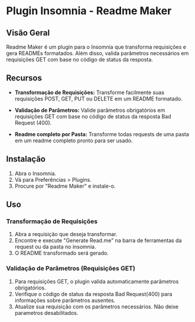 # Plugin Insomnia - Readme Maker

## Visão Geral

Readme Maker é um plugin para o Insomnia que transforma requisições e gera READMEs formatados. Além disso, valida parâmetros necessários em requisições GET com base no código de status da resposta.

## Recursos

- **Transformação de Requisições:** Transforme facilmente suas requisições POST, GET, PUT ou DELETE em um README formatado.

- **Validação de Parâmetros:** Valide parâmetros obrigatórios em requisições GET com base no código de status da resposta Bad Request (400).

- **Readme completo por Pasta:** Transforme todas requests de uma pasta em um readme completo pronto para ser usado.

## Instalação

1. Abra o Insomnia.
2. Vá para Preferências > Plugins.
3. Procure por "Readme Maker" e instale-o.

## Uso

### Transformação de Requisições

1. Abra a requisição que deseja transformar.
2. Encontre e execute "Generate Read.me" na barra de ferramentas da request ou da pasta no insomnia.
3. O README transformado será gerado.

### Validação de Parâmetros (Requisições GET)

1. Para requisições GET, o plugin valida automaticamente parâmetros obrigatórios.
2. Verifique o código de status da resposta Bad Request(400) para informações sobre parâmetros ausentes.
3. Atualize sua requisição com os parâmetros necessários. Não deixe parametros desabilitados.
